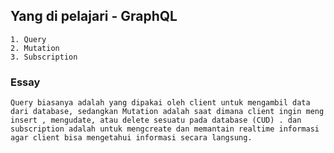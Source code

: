 ## Yang di pelajari - GraphQL

    1. Query
    2. Mutation
    3. Subscription

### Essay

    Query biasanya adalah yang dipakai oleh client untuk mengambil data dari database, sedangkan Mutation adalah saat dimana client ingin meng insert , mengudate, atau delete sesuatu pada database (CUD) . dan subscription adalah untuk mengcreate dan memantain realtime informasi agar client bisa mengetahui informasi secara langsung.
